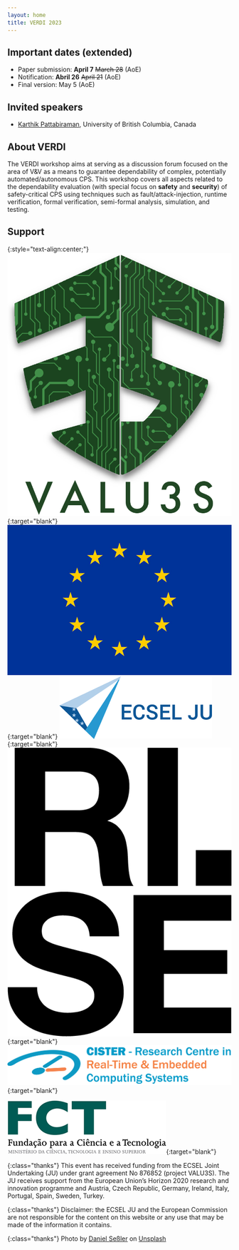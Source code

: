 ```yaml
---
layout: home
title: VERDI 2023
---
```


## Important dates (extended)

  - Paper submission: __April 7__ ~~March 28~~ (AoE)
  - Notification: __Abril 26__ ~~April 21~~ (AoE)
  - Final version: May 5 (AoE)


## Invited speakers

  - [Karthik Pattabiraman](speakers/karthikpattabiraman/), University of British Columbia, Canada



## About VERDI

The VERDI workshop aims at serving as a discussion forum focused on the area of V&V as a means to guarantee dependability of complex, potentially automated/autonomous CPS. This workshop covers all aspects related to the dependability evaluation (with special focus on __safety__ and __security__) of safety-critical CPS using techniques such as fault/attack-injection, runtime verification, formal verification, semi-formal analysis, simulation, and testing. 



<!-- See publish.twitter.com, https://developer.twitter.com/en/docs/twitter-for-websites/timelines/guides/profile-timeline -->
<!-- <a class="twitter-timeline"  data-width="600" data-height="600" data-chrome="nofooter" dnt="true" href="https://twitter.com/verdi_workshop?ref_src=twsrc%5Etfw">Tweets by verdi_workshop</a> -->

## Support

{:style="text-align:center;"}
[![logo](assets/img/logo-VALU3S.png "logo")](https://valu3s.eu/){:target="blank"}
[![logo](assets/img/logo-eu.jpg "logoSmall")](http://ec.europa.eu/){:target="blank"}
[![logo](assets/img/logo-ECSEL.png "logoSmall")](https://www.kdt-ju.europa.eu/){:target="blank"}
[![logo](assets/img/logo-RISE.png "logo")](https://www.ri.se/en/){:target="blank"}
[![logo](assets/img/logo-cister.png "logo")](https://cister-labs.pt){:target="blank"}
<!-- [![logo](assets/img/logo-FCT1-norte2020.png "logoSmall")](http://norte2020.pt/){:target="blank"} -->
[![logo](assets/img/logo-FCT4-FCT.png "logoSmall")](http://www.fct.mctes.pt/){:target="blank"}
<!-- [![logo](assets/img/logo-emsig.png "logo")](http://www.emsig.net/emsig.net/){:target="blank"} -->
<!-- [![logo](assets/img/logo-FCT2-pt2020.png "logoSmall")](https://www.portugal2020.pt/Portal2020){:target="blank"} -->

{:class="thanks"}
This event has received funding from the ECSEL Joint Undertaking (JU) under grant agreement No 876852 (project VALU3S). The JU receives support from the European Union’s Horizon 2020 research and innovation programme and Austria, Czech Republic, Germany, Ireland, Italy, Portugal, Spain, Sweden, Turkey.

<!-- This event is also supported by the Norte Portugal Regional Operational Programme (NORTE 2020) under the Portugal 2020 Partnership Agreement, through ERDF – European Regional Development Fund through the Operational Programme for Competitiveness and Internationalisation (project NORTE-01-0145-FEDER-028550), - national funds through the Portuguese funding agency, FCT - Fundação para a Ciência e a Tecnologia (project PTDC/EEI-COM/28550/2017). -->


<!-- {:class="thanks"}
Image credit: [Christoffer Engström](https://unsplash.com/photos/tjguVu0GoEM) via [Unsplash](https://unsplash.com) -->

{:class="thanks"}
Disclaimer: the ECSEL JU and the European Commission are not responsible for the content on this website or any use that may be made of the information it contains.


{:class="thanks"}
Photo by [Daniel Seßler](https://unsplash.com/@danielsessler?utm_source=unsplash&utm_medium=referral&utm_content=creditCopyText) on [Unsplash](https://unsplash.com/s/photos/porto?utm_source=unsplash&utm_medium=referral&utm_content=creditCopyText)


<!-- <script async src="https://platform.twitter.com/widgets.js" charset="utf-8"></script> -->

